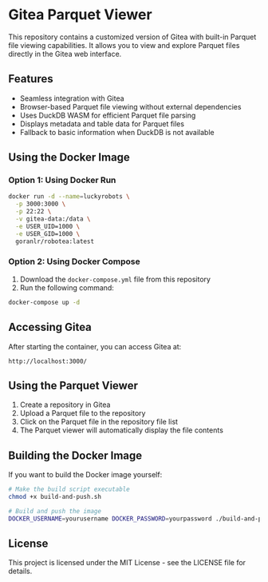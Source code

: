 # Gitea Parquet Viewer

This repository contains a customized version of Gitea with built-in Parquet file viewing capabilities. It allows you to view and explore Parquet files directly in the Gitea web interface.

## Features

- Seamless integration with Gitea
- Browser-based Parquet file viewing without external dependencies
- Uses DuckDB WASM for efficient Parquet file parsing
- Displays metadata and table data for Parquet files
- Fallback to basic information when DuckDB is not available

## Using the Docker Image

### Option 1: Using Docker Run

```bash
docker run -d --name=luckyrobots \
  -p 3000:3000 \
  -p 22:22 \
  -v gitea-data:/data \
  -e USER_UID=1000 \
  -e USER_GID=1000 \
  goranlr/robotea:latest
```

### Option 2: Using Docker Compose

1. Download the `docker-compose.yml` file from this repository
2. Run the following command:

```bash
docker-compose up -d
```

## Accessing Gitea

After starting the container, you can access Gitea at:

```
http://localhost:3000/
```

## Using the Parquet Viewer

1. Create a repository in Gitea
2. Upload a Parquet file to the repository
3. Click on the Parquet file in the repository file list
4. The Parquet viewer will automatically display the file contents

## Building the Docker Image

If you want to build the Docker image yourself:

```bash
# Make the build script executable
chmod +x build-and-push.sh

# Build and push the image
DOCKER_USERNAME=yourusername DOCKER_PASSWORD=yourpassword ./build-and-push.sh
```

## License

This project is licensed under the MIT License - see the LICENSE file for details.
